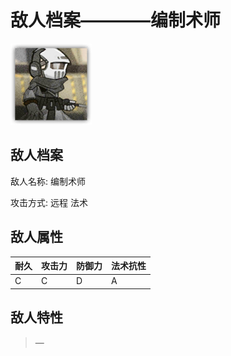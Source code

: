 # 敌人档案————编制术师

![编制术师](./eneIcons/编制术师.png)

## 敌人档案

敌人名称: 编制术师

攻击方式: 远程 法术

## 敌人属性

| 耐久      | 攻击力  | 防御力 | 法术抗性 |
|---------|------|-----|------|
| C | C | D | A |

## 敌人特性
> —
